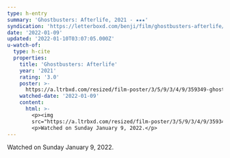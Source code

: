 ```yaml
---
type: h-entry
summary: 'Ghostbusters: Afterlife, 2021 - ★★★'
syndication: 'https://letterboxd.com/benji/film/ghostbusters-afterlife/'
date: '2022-01-09'
updated: '2022-01-10T03:07:05.000Z'
u-watch-of:
  type: h-cite
  properties:
    title: 'Ghostbusters: Afterlife'
    year: '2021'
    rating: '3.0'
    poster: >-
      https://a.ltrbxd.com/resized/film-poster/3/5/9/3/4/9/359349-ghostbusters-afterlife-0-500-0-750-crop.jpg?k=e8633ef589
    watched-date: '2022-01-09'
    content:
      html: >-
        <p><img
        src="https://a.ltrbxd.com/resized/film-poster/3/5/9/3/4/9/359349-ghostbusters-afterlife-0-500-0-750-crop.jpg?k=e8633ef589"/></p>
        <p>Watched on Sunday January 9, 2022.</p>
---
```

Watched on Sunday January 9, 2022.
